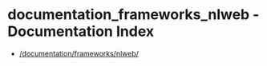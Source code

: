 # documentation_frameworks_nlweb - Documentation Index

- [/documentation/frameworks/nlweb/](./_documentation_frameworks_nlweb_.md)
